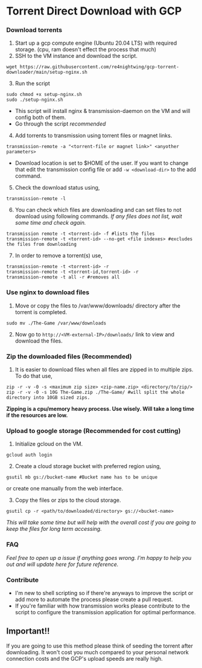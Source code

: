 # Torrent Direct Download with GCP

### Download torrents
1. Start up a gcp compute engine (Ubuntu 20.04 LTS) with required storage. (cpu, ram doesn't effect the process that much)
2. SSH to the VM instance and download the script.
   
```
wget https://raw.githubusercontent.com/re4nightwing/gcp-torrent-downloader/main/setup-nginx.sh
```
3. Run the script

```
sudo chmod +x setup-nginx.sh
sudo ./setup-nginx.sh
```

- This script will install nginx & transmission-daemon on the VM and will config both of them.
- Go through the script *recommended*

4. Add torrents to transmission using torrent files or magnet links.

```
transmission-remote -a "<torrent-file or magnet link>" <anyother parameters>
```
- Download location is set to $HOME of the user. If you want to change that edit the transmission config file or add `-w <download-dir>` to the add command.

5. Check the download status using,

```
transmission-remote -l
```
6. You can check which files are downloading and can set files to not download using following commands. *If any files does not list, wait some time and check again.*

```
transmission remote -t <torrent-id> -f #lists the files
transmission-remote -t <torrent-id> --no-get <file indexes> #excludes the files from downloading
```

7. In order to remove a torrent(s) use,

```
transmission-remote -t <torrent-id> -r 
transmission-remote -t <torrent-id,torrent-id> -r 
transmission-remote -t all -r #removes all 
```

### Use nginx to download files

1. Move or copy the files to /var/www/downloads/ directory after the torrent is completed.

```
sudo mv ./The-Game /var/www/downloads
```
2. Now go to `http://<VM-external-IP>/downloads/` link to view and download the files.

### Zip the downloaded files (Recommended)

1. It is easier to download files when all files are zipped in to multiple zips. To do that use,

```
zip -r -v -0 -s <maximum zip size> <zip-name.zip> <directory/to/zip/>
zip -r -v -0 -s 10G The-Game.zip ./The-Game/ #will split the whole directory into 10GB sized zips.
```
**Zipping is a cpu/memory heavy process. Use wisely. Will take a long time if the resources are low.**

### Upload to google storage (Recommended for cost cutting)

1. Initialize gcloud on the VM.

```
gcloud auth login
```
2. Create a cloud storage bucket with preferred region using,

```
gsutil mb gs://bucket-name #Bucket name has to be unique
```
or create one manually from the web interface.

3. Copy the files or zips to the cloud storage.

```
gsutil cp -r <path/to/downloaded/directory> gs://<bucket-name>
```
*This will take some time but will help with the overall cost if you are going to keep the files for long term accessing.*

### FAQ

*Feel free to open up a issue if anything goes wrong. I'm happy to help you out and will update here for future reference.*

### Contribute

- I'm new to shell scripting so if there're anyways to improve the script or add more to automate the process please create a pull request.
- If you're familiar with how transmission works please contribute to the script to configure the transmission application for optimal performance.

## Important!!

If you are going to use this method please think of seeding the torrent after downloading. It won't cost you much compared to your personal network connection costs and the GCP's upload speeds are really high.
